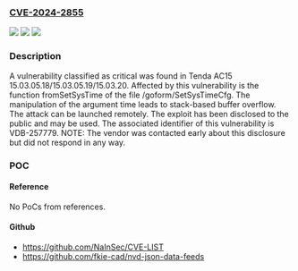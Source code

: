 ### [CVE-2024-2855](https://cve.mitre.org/cgi-bin/cvename.cgi?name=CVE-2024-2855)
![](https://img.shields.io/static/v1?label=Product&message=AC15&color=blue)
![](https://img.shields.io/static/v1?label=Version&message=%3D%2015.03.05.18%20&color=brighgreen)
![](https://img.shields.io/static/v1?label=Vulnerability&message=CWE-121%20Stack-based%20Buffer%20Overflow&color=brighgreen)

### Description

A vulnerability classified as critical was found in Tenda AC15 15.03.05.18/15.03.05.19/15.03.20. Affected by this vulnerability is the function fromSetSysTime of the file /goform/SetSysTimeCfg. The manipulation of the argument time leads to stack-based buffer overflow. The attack can be launched remotely. The exploit has been disclosed to the public and may be used. The associated identifier of this vulnerability is VDB-257779. NOTE: The vendor was contacted early about this disclosure but did not respond in any way.

### POC

#### Reference
No PoCs from references.

#### Github
- https://github.com/NaInSec/CVE-LIST
- https://github.com/fkie-cad/nvd-json-data-feeds

